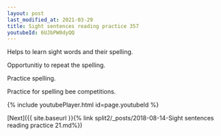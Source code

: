 ```yaml
---
layout: post
last_modified_at: 2021-03-29
title: Sight sentences reading practice 357
youtubeId: 6UJbPW0dyQQ
---
```

 
 
Helps to learn sight words and their spelling.

Opportunitiy to repeat the spelling. 

Practice spelling. 
 
Practice for spelling bee competitions. 
 
{% include youtubePlayer.html id=page.youtubeId %}
 
 

[Next]({{ site.baseurl }}{% link  split2/_posts/2018-08-14-Sight sentences reading practice 21.md%})
 
